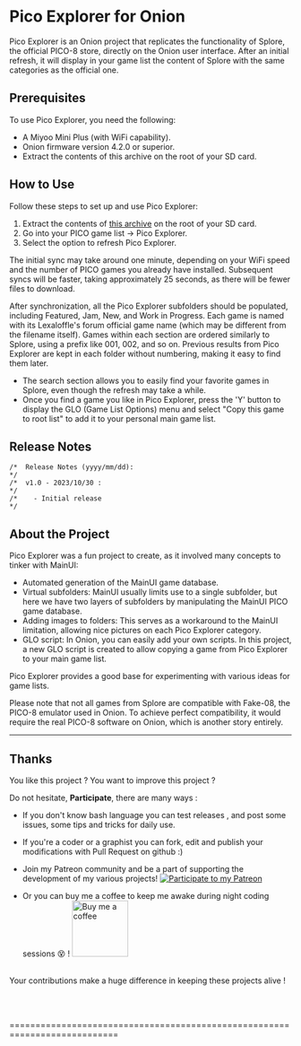 # Pico Explorer for Onion

Pico Explorer is an Onion project that replicates the functionality of Splore, the official PICO-8 store, directly on the Onion user interface. After an initial refresh, it will display in your game list the content of Splore with the same categories as the official one.

## Prerequisites

To use Pico Explorer, you need the following:

- A Miyoo Mini Plus (with WiFi capability).
- Onion firmware version 4.2.0 or superior.
- Extract the contents of this archive on the root of your SD card.

## How to Use

Follow these steps to set up and use Pico Explorer:

1. Extract the contents of [this archive](https://github.com/schmurtzm/Onion-Pico-Explorer/releases) on the root of your SD card.
2. Go into your PICO game list -> Pico Explorer.
3. Select the option to refresh Pico Explorer.

The initial sync may take around one minute, depending on your WiFi speed and the number of PICO games you already have installed. Subsequent syncs will be faster, taking approximately 25 seconds, as there will be fewer files to download.

After synchronization, all the Pico Explorer subfolders should be populated, including Featured, Jam, New, and Work in Progress. Each game is named with its Lexaloffle's forum official game name (which may be different from the filename itself). Games within each section are ordered similarly to Splore, using a prefix like 001, 002, and so on. Previous results from Pico Explorer are kept in each folder without numbering, making it easy to find them later.

- The search section allows you to easily find your favorite games in Splore, even though the refresh may take a while.
- Once you find a game you like in Pico Explorer, press the 'Y' button to display the GLO (Game List Options) menu and select "Copy this game to root list" to add it to your personal main game list.




 ## Release Notes
```
/*  Release Notes (yyyy/mm/dd):                                                             */
/*  v1.0 - 2023/10/30 :                                                                     */
/*    - Initial release                                                                     */
```


## About the Project

Pico Explorer was a fun project to create, as it involved many concepts to tinker with MainUI:

- Automated generation of the MainUI game database.
- Virtual subfolders: MainUI usually limits use to a single subfolder, but here we have two layers of subfolders by manipulating the MainUI PICO game database.
- Adding images to folders: This serves as a workaround to the MainUI limitation, allowing nice pictures on each Pico Explorer category.
- GLO script: In Onion, you can easily add your own scripts. In this project, a new GLO script is created to allow copying a game from Pico Explorer to your main game list.

Pico Explorer provides a good base for experimenting with various ideas for game lists.

Please note that not all games from Splore are compatible with Fake-08, the PICO-8 emulator used in Onion. To achieve perfect compatibility, it would require the real PICO-8 software on Onion, which is another story entirely.

------------------------------------------------


 ## Thanks
You like this project ? You want to improve this project ? 

Do not hesitate, **Participate**, there are many ways :
- If you don't know bash language you can test releases , and post some issues, some tips and tricks for daily use.
- If you're a coder or a graphist you can fork, edit and publish your modifications with Pull Request on github :)<br/>
- Join my Patreon community and be a part of supporting the development of my various projects!  [![Participate to my Patreon][Patreon-shield]][patreon]
  
- Or you can buy me a coffee to keep me awake during night coding sessions :dizzy_face: !
   <a href="https://www.buymeacoffee.com/schmurtz"><img src="https://www.buymeacoffee.com/assets/img/guidelines/download-assets-sm-2.svg" alt="Buy me a coffee" width="100"/></a>
<br/><br/>

Your contributions make a huge difference in keeping these projects alive !


<br/><br/>

[buymeacoffee-shield]: https://www.buymeacoffee.com/assets/img/guidelines/download-assets-sm-2.svg
[buymeacoffee]: https://www.buymeacoffee.com/schmurtz
[Patreon-shield]:https://img.shields.io/badge/Patreon-F96854?style=for-the-badge&logo=patreon&logoColor=white
[patreon]: https://www.patreon.com/schmurtz

 ===========================================================================
 
